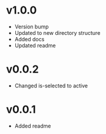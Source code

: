 # v1.0.0

* Version bump
* Updated to new directory structure
* Added docs
* Updated readme

# v0.0.2

* Changed is-selected to active

# v0.0.1

* Added readme
